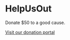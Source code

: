# HelpUsOut

Donate $50 to a good cause.

[Visit our donation portal](https://makkiah.github.io/HelpUsOut/)
